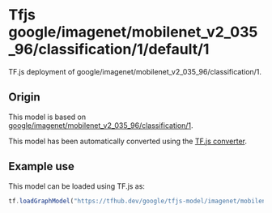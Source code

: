 # Tfjs google/imagenet/mobilenet_v2_035_96/classification/1/default/1
TF.js deployment of google/imagenet/mobilenet_v2_035_96/classification/1.

<!-- parent-model: google/imagenet/mobilenet_v2_035_96/classification/1 -->

## Origin

This model is based on [google/imagenet/mobilenet_v2_035_96/classification/1](https://tfhub.dev/google/imagenet/mobilenet_v2_035_96/classification/1).

This model has been automatically converted using the [TF.js converter](https://github.com/tensorflow/tfjs/tree/master/tfjs-converter).

## Example use
This model can be loaded using TF.js as:

```javascript
tf.loadGraphModel("https://tfhub.dev/google/tfjs-model/imagenet/mobilenet_v2_035_96/classification/1/default/1", { fromTFHub: true })
```
